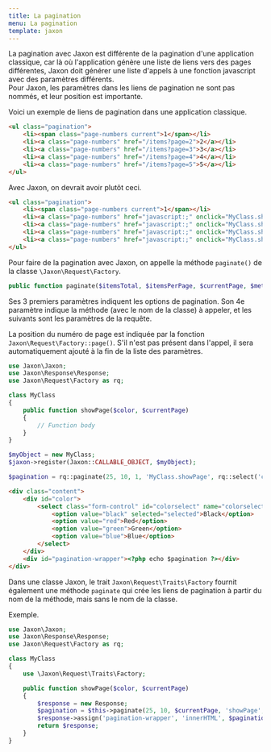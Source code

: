 ```yaml
---
title: La pagination
menu: La pagination
template: jaxon
---
```


La pagination avec Jaxon est différente de la pagination d'une application classique, car là où l'application génère une liste de liens vers des pages différentes, Jaxon doit générer une liste d'appels à une fonction javascript avec des paramètres différents.  
Pour Jaxon, les paramètres dans les liens de pagination ne sont pas nommés, et leur position est importante.

Voici un exemple de liens de pagination dans une application classique.
```html
<ul class="pagination">
    <li><span class="page-numbers current">1</span></li>
    <li><a class="page-numbers" href="/items?page=2">2</a></li>
    <li><a class="page-numbers" href="/items?page=3">3</a></li>
    <li><a class="page-numbers" href="/items?page=4">4</a></li>
    <li><a class="page-numbers" href="/items?page=5">5</a></li>
</ul>               
```

Avec Jaxon, on devrait avoir plutôt ceci.
```html
<ul class="pagination">
    <li><span class="page-numbers current">1</span></li>
    <li><a class="page-numbers" href="javascript:;" onclick="MyClass.showPage(2)">2</a></li>
    <li><a class="page-numbers" href="javascript:;" onclick="MyClass.showPage(3)">3</a></li>
    <li><a class="page-numbers" href="javascript:;" onclick="MyClass.showPage(4)">4</a></li>
    <li><a class="page-numbers" href="javascript:;" onclick="MyClass.showPage(5)">5</a></li>
</ul>                 
```

Pour faire de la pagination avec Jaxon, on appelle la méthode `paginate()` de la classe `\Jaxon\Request\Factory`.
```php
public function paginate($itemsTotal, $itemsPerPage, $currentPage, $method, ...)
```

Ses 3 premiers paramètres indiquent les options de pagination.
Son 4e paramètre indique la méthode (avec le nom de la classe) à appeler, et les suivants sont les paramètres de la requête.

La position du numéro de page est indiquée par la fonction `Jaxon\Request\Factory::page()`. S'il n'est pas présent dans l'appel, il sera automatiquement ajouté à la fin de la liste des paramètres.

```php
use Jaxon\Jaxon;
use Jaxon\Response\Response;
use Jaxon\Request\Factory as rq;

class MyClass
{
    public function showPage($color, $currentPage)
    {
        // Function body
    }
}

$myObject = new MyClass;
$jaxon->register(Jaxon::CALLABLE_OBJECT, $myObject);

$pagination = rq::paginate(25, 10, 1, 'MyClass.showPage', rq::select('colorselect'), rq::page());
```

```html
<div class="content">
    <div id="color">
        <select class="form-control" id="colorselect" name="colorselect">
            <option value="black" selected="selected">Black</option>
            <option value="red">Red</option>
            <option value="green">Green</option>
            <option value="blue">Blue</option>
        </select>
    </div>
    <div id="pagination-wrapper"><?php echo $pagination ?></div>
</div>
```

Dans une classe Jaxon, le trait `Jaxon\Request\Traits\Factory` fournit également une méthode `paginate` qui crée les liens de pagination à partir du nom de la méthode, mais sans le nom de la classe.

Exemple.
```php
use Jaxon\Jaxon;
use Jaxon\Response\Response;
use Jaxon\Request\Factory as rq;

class MyClass
{
    use \Jaxon\Request\Traits\Factory;

    public function showPage($color, $currentPage)
    {
        $response = new Response;
        $pagination = $this->paginate(25, 10, $currentPage, 'showPage', rq::select('colorselect'), rq::page());
        $response->assign('pagination-wrapper', 'innerHTML', $pagination);
        return $response;
    }
}
```
